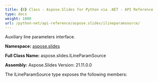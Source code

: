 ```yaml
---
title: {0} Class - Aspose.Slides for Python via .NET - API Reference
type: docs
weight: 1800
url: /python-net/api-reference/aspose.slides/ilineparamsource/
---
```


Auxiliary line parameters interface.

**Namespace:** [aspose.slides](/python-net/api-reference/aspose.slides/)

**Full Class Name:** aspose.slides.ILineParamSource

**Assembly:**  Aspose.Slides Version: 21.11.0.0

The ILineParamSource type exposes the following members:
